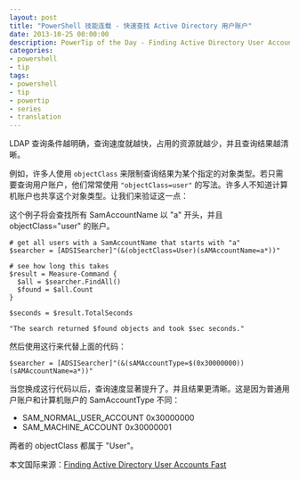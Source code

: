 ```yaml
---
layout: post
title: "PowerShell 技能连载 - 快速查找 Active Directory 用户账户"
date: 2013-10-25 00:00:00
description: PowerTip of the Day - Finding Active Directory User Accounts Fast
categories:
- powershell
- tip
tags:
- powershell
- tip
- powertip
- series
- translation
---
```

LDAP 查询条件越明确，查询速度就越快，占用的资源就越少，并且查询结果越清晰。

例如，许多人使用 `objectClass` 来限制查询结果为某个指定的对象类型。若只需要查询用户账户，他们常常使用 `"objectClass=user"` 的写法。许多人不知道计算机账户也共享这个对象类型。让我们来验证这一点：

这个例子将会查找所有 SamAccountName 以 "a" 开头，并且 objectClass="user" 的账户。

	# get all users with a SamAccountName that starts with "a"
	$searcher = [ADSISearcher]"(&(objectClass=User)(sAMAccountName=a*))"
	
	# see how long this takes
	$result = Measure-Command {
	  $all = $searcher.FindAll() 
	  $found = $all.Count
	}
	
	$seconds = $result.TotalSeconds
	
	"The search returned $found objects and took $sec seconds."

然后使用这行来代替上面的代码：

	$searcher = [ADSISearcher]"(&(sAMAccountType=$(0x30000000))(sAMAccountName=a*))" 

当您换成这行代码以后，查询速度显著提升了。并且结果更清晰。这是因为普通用户账户和计算机账户的 SamAccountType 不同：

* SAM_NORMAL_USER_ACCOUNT 0x30000000
* SAM_MACHINE_ACCOUNT 0x30000001

两者的 objectClass 都属于 "User"。
<!--more-->
本文国际来源：[Finding Active Directory User Accounts Fast](http://community.idera.com/powershell/powertips/b/tips/posts/finding-active-directory-user-accounts-fast)

